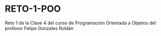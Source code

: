 # RETO-1-POO
Reto 1 de la Clase 4 del curso de Programación Orientada a Objetos del profesor Felipe Gonzales Roldán
